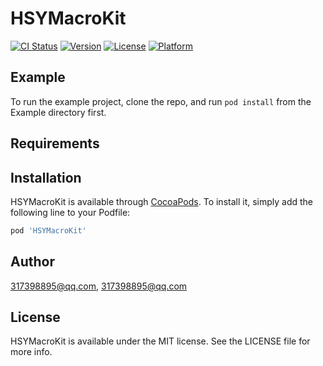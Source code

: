 # HSYMacroKit

[![CI Status](https://img.shields.io/travis/317398895@qq.com/HSYMacroKit.svg?style=flat)](https://travis-ci.org/317398895@qq.com/HSYMacroKit)
[![Version](https://img.shields.io/cocoapods/v/HSYMacroKit.svg?style=flat)](https://cocoapods.org/pods/HSYMacroKit)
[![License](https://img.shields.io/cocoapods/l/HSYMacroKit.svg?style=flat)](https://cocoapods.org/pods/HSYMacroKit)
[![Platform](https://img.shields.io/cocoapods/p/HSYMacroKit.svg?style=flat)](https://cocoapods.org/pods/HSYMacroKit)

## Example

To run the example project, clone the repo, and run `pod install` from the Example directory first.

## Requirements

## Installation

HSYMacroKit is available through [CocoaPods](https://cocoapods.org). To install
it, simply add the following line to your Podfile:

```ruby
pod 'HSYMacroKit'
```

## Author

317398895@qq.com, 317398895@qq.com

## License

HSYMacroKit is available under the MIT license. See the LICENSE file for more info.
